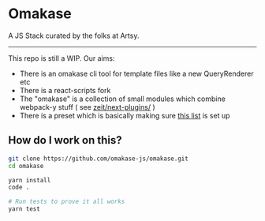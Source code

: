 # Omakase

A JS Stack curated by the folks at Artsy.

---

This repo is still a WIP. Our aims:

- There is an omakase cli tool for template files like a new QueryRenderer etc
- There is a react-scripts fork
- The "omakase" is a collection of small modules which combine webpack-y stuff ( see [zeit/next-plugins/](https://github.com/zeit/next-plugins/tree/master/packages) )
- There is a preset which is basically making sure [this list](https://speakerdeck.com/artsyopensource/the-artsy-omakase-artsy-x-react-native-2018?slide=25) is set up

## How do I work on this?

```sh
git clone https://github.com/omakase-js/omakase.git
cd omakase

yarn install
code .

# Run tests to prove it all works
yarn test
```
